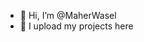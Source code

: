 - 👋 Hi, I’m @MaherWasel
- 🚀 I upload my projects here 

<!---
MaherWasel/MaherWasel is a ✨ special ✨ repository because its `README.md` (this file) appears on your GitHub profile.
You can click the Preview link to take a look at your changes.
--->
